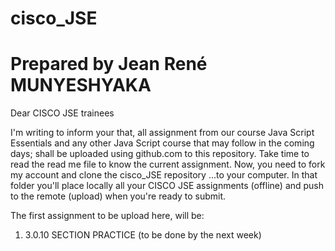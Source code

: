 # cisco_JSE
# Prepared by Jean René MUNYESHYAKA

Dear CISCO JSE trainees

I'm writing to inform your that, all assignment from our course Java Script Essentials and any other Java Script course that may follow in the coming days; shall be uploaded using github.com to this repository. Take time to read the read me file to know the current assignment. Now, you need to fork my account and clone the cisco_JSE repository ...to your computer. In that folder you'll place locally all your CISCO JSE assignments (offline) and push to the remote (upload) when you're ready to submit.

The first assignment to be upload here, will be:

1. 3.0.10 SECTION PRACTICE (to be done by the next week)
